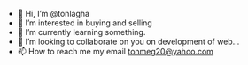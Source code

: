 - 👋 Hi, I’m @tonlagha
- 👀 I’m interested in buying and selling
- 🌱 I’m currently learning something.
- 💞️ I’m looking to collaborate on you on development of web...
- 📫 How to reach me my email tonmeg20@yahoo.com

<!---
tonlagha/tonlagha is a ✨ special ✨ repository because its `README.md` (this file) appears on your GitHub profile.
You can click the Preview link to take a look at your changes.
--->
